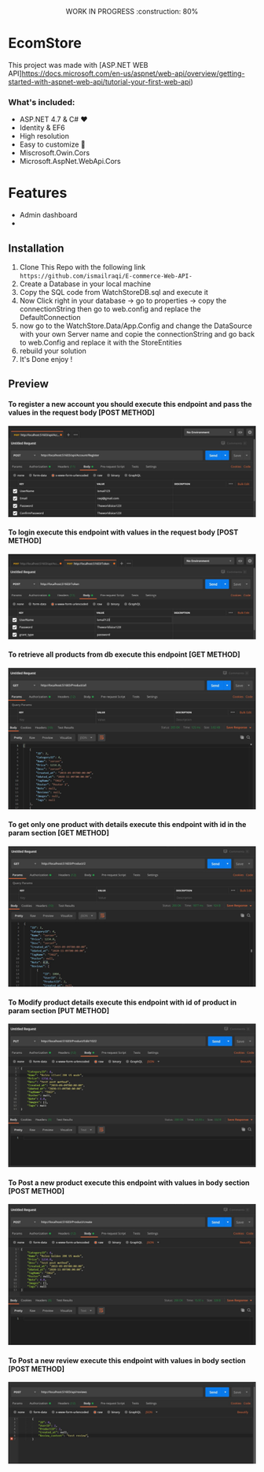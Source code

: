 <p align="center" font-size=60px>
  WORK IN PROGRESS  :construction:  80%
</p>

# EcomStore

This project was made with [ASP.NET WEB API]https://docs.microsoft.com/en-us/aspnet/web-api/overview/getting-started-with-aspnet-web-api/tutorial-your-first-web-api)
### What's included:

- ASP.NET 4.7 & C# :heart:
- Identity & EF6 
- High resolution
- Easy to customize :wrench:
- Miscrosoft.Owin.Cors
- Microsoft.AspNet.WebApi.Cors


# Features
- Admin dashboard
-


## Installation

1. Clone This Repo with the following link `https://github.com/ismailraqi/E-commerce-Web-API-`
2. Create a Database in your local machine 
3. Copy the SQL code from WatchStoreDB.sql and execute it
4. Now Click right in your database -> go to properties -> copy the connectionString then go to web.config and replace the DefaultConnection 
5. now go to the WatchStore.Data/App.Config and change the DataSource with your own Server name and copie the connectionString and go back to web.Config and replace it with the StoreEntities 
6. rebuild your solution  
7. It's Done enjoy !



## Preview
#### To register a new account you should execute this endpoint and pass the values in the request body [POST METHOD]
![Screenshot 1](WatchStore/Image/register.JPG)
#### To login execute this endpoint with values in the request body [POST METHOD]
![Screenshot 2](WatchStore/Image/login.JPG)
#### To retrieve all products from db execute this endpoint [GET METHOD]
![Screenshot 3](WatchStore/Image/allproduct.JPG)
#### To get only one product with details execute this endpoint with id in the param section [GET METHOD]
![Screenshot 4](WatchStore/Image/productbyid.JPG)
#### To Modify product details execute this endpoint with id of product in param section [PUT METHOD]
![Screenshot 5](WatchStore/Image/Editproduct.JPG)
#### To Post a new product execute this endpoint with values in body section [POST METHOD]
![Screenshot 6](WatchStore/Image/postproduct.JPG)
#### To Post a new review execute this endpoint with values in body section [POST METHOD]
![Screenshot 7](WatchStore/Image/addreview.JPG)


